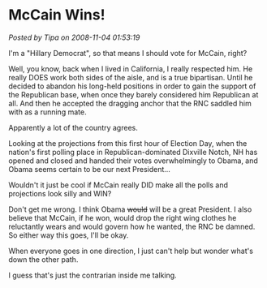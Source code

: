 # McCain Wins!

*Posted by Tipa on 2008-11-04 01:53:19*

I'm a "Hillary Democrat", so that means I should vote for McCain, right?

Well, you know, back when I lived in California, I really respected him. He really DOES work both sides of the aisle, and is a true bipartisan. Until he decided to abandon his long-held positions in order to gain the support of the Republican base, when once they barely considered him Republican at all. And then he accepted the dragging anchor that the RNC saddled him with as a running mate.

Apparently a lot of the country agrees.

Looking at the projections from this first hour of Election Day, when the nation's first polling place in Republican-dominated Dixville Notch, NH has opened and closed and handed their votes overwhelmingly to Obama, and Obama seems certain to be our next President...

Wouldn't it just be cool if McCain really DID make all the polls and projections look silly and WIN?

Don't get me wrong. I think Obama ~~would~~ will be a great President. I also believe that McCain, if he won, would drop the right wing clothes he reluctantly wears and would govern how he wanted, the RNC be damned. So either way this goes, I'll be okay.

When everyone goes in one direction, I just can't help but wonder what's down the other path.

I guess that's just the contrarian inside me talking.

